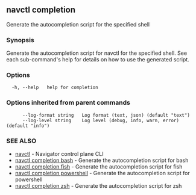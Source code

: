 ## navctl completion

Generate the autocompletion script for the specified shell

### Synopsis

Generate the autocompletion script for navctl for the specified shell.
See each sub-command's help for details on how to use the generated script.


### Options

```
  -h, --help   help for completion
```

### Options inherited from parent commands

```
      --log-format string   Log format (text, json) (default "text")
      --log-level string    Log level (debug, info, warn, error) (default "info")
```

### SEE ALSO

* [navctl](navctl.md)	 - Navigator control plane CLI
* [navctl completion bash](navctl_completion_bash.md)	 - Generate the autocompletion script for bash
* [navctl completion fish](navctl_completion_fish.md)	 - Generate the autocompletion script for fish
* [navctl completion powershell](navctl_completion_powershell.md)	 - Generate the autocompletion script for powershell
* [navctl completion zsh](navctl_completion_zsh.md)	 - Generate the autocompletion script for zsh

